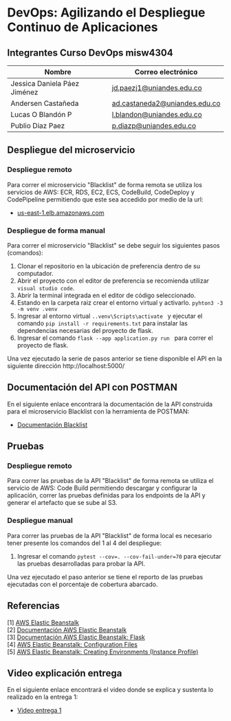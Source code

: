 # DevOps: Agilizando el Despliegue Continuo de Aplicaciones

## Integrantes Curso DevOps misw4304  

|Nombre                        |Correo electrónico                          |
|------------------------------|---------------------------------|
|Jessica Daniela Páez Jiménez  |jd.paezj1@uniandes.edu.co         |
|Andersen Castañeda            |ad.castaneda2@uniandes.edu.co       |
|Lucas O Blandón P             |l.blandon@uniandes.edu.co        |
|Publio Diaz Paez              |p.diazp@uniandes.edu.co  |

## Despliegue del microservicio

### Despliegue remoto

Para correr el microservicio "Blacklist" de forma remota se utiliza los servicios de AWS: ECR, RDS, EC2, ECS, CodeBuild, CodeDeploy y CodePipeline permitiendo que este sea accedido por medio de la url:

- [us-east-1.elb.amazonaws.com](url)

### Despliegue de forma manual

Para correr el microservicio "Blacklist" se debe seguir los siguientes pasos (comandos):

1. Clonar el repositorio en la ubicación de preferencia dentro de su computador.
2. Abrir el proyecto con el editor de preferencia se recomienda utilizar <code>visual studio code</code>.
3. Abrir la terminal integrada en el editor de código seleccionado.
4. Estando en la carpeta raiz crear el entorno virtual y activarlo. <code>pyhton3 -3 -m venv .venv</code>
4. Ingresar al entorno virtual <code>.\.venv\Scripts\activate </code> y ejecutar el comando  <code>pip install -r requirements.txt</code> para instalar las dependencias necesarias del proyecto de flask.
5. Ingresar el comando <code>flask --app application.py run </code> para correr el proyecto de flask.

Una vez ejecutado la serie de pasos anterior se tiene disponible el API en la siguiente dirección http://localhost:5000/

## Documentación del API  con POSTMAN

En el siguiente enlace encontrará la documentación de la API construida para el microservicio Blacklist con la herramienta de POSTMAN:

- [Documentación Blacklist](https://url)

## Pruebas

### Despliegue remoto

Para correr las pruebas de la API "Blacklist" de forma remota se utiliza el servicio de AWS: Code Build permitiendo descargar y configurar la aplicación, correr las pruebas definidas para los endpoints de la API y generar el artefacto que se sube al S3.

### Despliegue manual

Para correr las pruebas de la API "Blacklist" de forma local es necesario tener presente los comandos del 1 al 4 del despliegue:

1. Ingresar el comando <code>pytest --cov=. --cov-fail-under=70</code> para ejecutar las pruebas desarrolladas para probar la API.

Una vez ejecutado el paso anterior se tiene el reporto de las pruebas ejecutadas con el porcentaje de cobertura abarcado.


## Referencias

[1] [AWS Elastic Beanstalk](https://aws.amazon.com/es/elasticbeanstalk/)  
[2] [Documentación AWS Elastic Beanstalk](https://docs.aws.amazon.com/es_es/elastic-beanstalk/index.html)  
[3] [Documentación AWS Elastic Beanstalk: Flask](https://docs.aws.amazon.com/es_es/elasticbeanstalk/latest/dg/create-deploy-python-flask.html)  
[4] [AWS Elastic Beanstalk: Configuration Files](https://medium.com/@luisacarrion/getting-to-know-and-love-aws-elastic-beanstalk-configuration-files-ebextensions-9a4502a26e3c)  
[5] [AWS Elastic Beanstalk: Creating Environments (Instance Profile)](https://docs.aws.amazon.com/elasticbeanstalk/latest/dg/using-features.environments.html)  


## Video explicación entrega

En el siguiente enlace encontrará el video donde se explica y sustenta lo realizado en la entrega 1:

- [Video entrega 1](https://uniandes-my.sharepoint.com/:v:/g/personal/j_padilla_uniandes_edu_co/EQHt8U9MWc1Llw3dnPQICkgBzzYvLugPOEQtyAY-dGPkGQ?nav=eyJyZWZlcnJhbEluZm8iOnsicmVmZXJyYWxBcHAiOiJPbmVEcml2ZUZvckJ1c2luZXNzIiwicmVmZXJyYWxBcHBQbGF0Zm9ybSI6IldlYiIsInJlZmVycmFsTW9kZSI6InZpZXciLCJyZWZlcnJhbFZpZXciOiJNeUZpbGVzTGlua0NvcHkifX0&e=ZbFJ0F)

